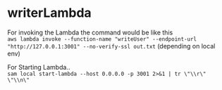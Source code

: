 # writerLambda

For invoking the Lambda the command would be like this <br/>
`aws lambda invoke --function-name "writeUser" --endpoint-url "http://127.0.0.1:3001" --no-verify-ssl out.txt` (depending on local env)

For Starting Lambda.. <br/>
`sam local start-lambda --host 0.0.0.0 -p 3001 2>&1 | tr \"\\r\" \"\\n\"`
